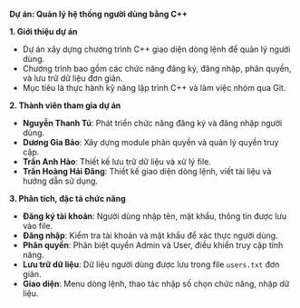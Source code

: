 **Dự án: Quản lý hệ thống người dùng bằng C++**

 **1. Giới thiệu dự án**
- Dự án xây dựng chương trình C++ giao diện dòng lệnh để quản lý người dùng.  
- Chương trình bao gồm các chức năng đăng ký, đăng nhập, phân quyền, và lưu trữ dữ liệu đơn giản.  
- Mục tiêu là thực hành kỹ năng lập trình C++ và làm việc nhóm qua Git.

 **2. Thành viên tham gia dự án**
- **Nguyễn Thanh Tú**: Phát triển chức năng đăng ký và đăng nhập người dùng.
- **Dương Gia Bảo**: Xây dựng module phân quyền và quản lý quyền truy cập.
- **Trần Anh Hào**: Thiết kế lưu trữ dữ liệu và xử lý file.
- **Trần Hoàng Hải Đăng**: Thiết kế giao diện dòng lệnh, viết tài liệu và hướng dẫn sử dụng.

 **3. Phân tích, đặc tả chức năng**
- **Đăng ký tài khoản**: Người dùng nhập tên, mật khẩu, thông tin được lưu vào file.
- **Đăng nhập**: Kiểm tra tài khoản và mật khẩu để xác thực người dùng.
- **Phân quyền**: Phân biệt quyền Admin và User, điều khiển truy cập tính năng.
- **Lưu trữ dữ liệu**: Dữ liệu người dùng được lưu trong file `users.txt` đơn giản.
- **Giao diện**: Menu dòng lệnh, thao tác nhập số chọn chức năng, nhập dữ liệu.
